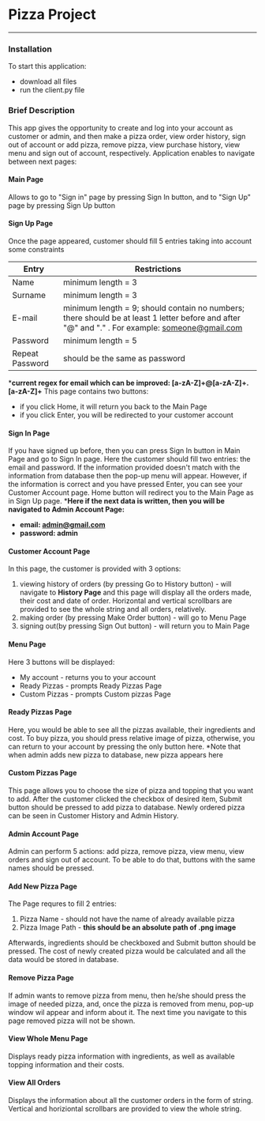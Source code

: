 # Pizza Project
***
### Installation
To start this application: 
- download all files
- run the client.py file

### Brief Description
This app gives the opportunity to create and log into your account as customer or admin, and then make a pizza order, view order history, sign out of account or add pizza, remove pizza, view purchase history, view menu and sign out of account, respectively.
Application enables to navigate between next pages:

#### Main Page
Allows to go to "Sign in" page by pressing Sign In button, and to "Sign Up" page by pressing Sign Up button

#### Sign Up Page
Once the page appeared, customer should fill 5 entries taking into account some constraints

|Entry|Restrictions|
|-----|-----|
|Name|minimum length = 3|
|Surname|minimum length = 3|
|E-mail| minimum length = 9; should contain no numbers; there should be at least 1 letter before and after "@" and "." . For example: someone@gmail.com|
|Password|minimum length = 5|
|Repeat Password|should be the same as password|

***current regex for email which can be improved: [a-zA-Z]+\@[a-zA-Z]+\.[a-zA-Z]+**
This page contains two buttons:
- if you click Home, it will return you back to the Main Page
- if you click Enter, you will be redirected to your customer account

#### Sign In Page
If you have signed up before, then you can press Sign In button in Main Page and go to Sign In page. Here the customer should fill two entries: the email and password. If the information provided doesn't match with the information from database then the pop-up menu will appear. However, if the information is correct and you have pressed Enter, you can see your Customer Account page. Home button will redirect you to the Main Page as in Sign Up page.
***Here if the next data is written, then you will be navigated to Admin Account Page:**
* **email: admin@gmail.com**
* **password: admin**

#### Customer Account Page
In this page, the customer is provided with 3 options: 
1. viewing history of orders (by pressing Go to History button) - will navigate to **History Page** and this page will display all the orders made, their cost and date of order. Horizontal and vertical scrollbars are provided to see the whole string and all orders, relatively.
2. making order (by pressing Make Order button) - will go to Menu Page
3. signing out(by pressing Sign Out button) - will return you to Main Page

#### Menu Page
Here 3 buttons will be displayed:
- My account - returns you to your account
- Ready Pizzas - prompts Ready Pizzas Page
- Custom Pizzas - prompts Custom pizzas Page
#### Ready Pizzas Page
Here, you would be able to see all the pizzas available, their ingredients and cost. To buy pizza, you should press relative image of pizza, otherwise, you can return to your account by pressing the only button here.
*Note that when admin adds new pizza to database, new pizza appears here
#### Custom Pizzas Page
This page allows you to choose the size of pizza and topping that you want to add. After the customer clicked the checkbox of desired item, Submit button should be pressed to add pizza to database. Newly ordered pizza can be seen in Customer History and Admin History.
#### Admin Account Page
Admin can perform 5 actions: add pizza, remove pizza, view menu, view orders and sign out of account. To be able to do that, buttons with the same names should be pressed.
#### Add New Pizza Page
The Page requres to fill 2 entries:
1. Pizza Name - should not have the name of already available pizza
2. Pizza Image Path - **this should be an absolute path of .png image**

Afterwards, ingredients should be checkboxed and Submit button should be pressed. The cost of newly created pizza would be calculated and all the data would be stored in database.

#### Remove Pizza Page
If admin wants to remove pizza from menu, then he/she should press the image of needed pizza, and, once the pizza is removed from menu, pop-up window wil appear and inform about it. The next time you navigate to this page removed pizza will not be shown.
#### View Whole Menu Page
Displays ready pizza information with ingredients, as well as available topping information and their costs.
#### View All Orders
Displays the information about all the customer orders in the form of string. Vertical and horiziontal scrollbars are provided to view the whole string.
